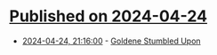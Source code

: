 # [Published on 2024-04-24](index.md)

* [2024-04-24, 21:16:00](https://soylentnews.org/article.pl?sid=24/04/22/1248202&from=rss) - [Goldene Stumbled Upon](https://soylentnews.org/article.pl?sid=24/04/22/1248202&from=rss)
